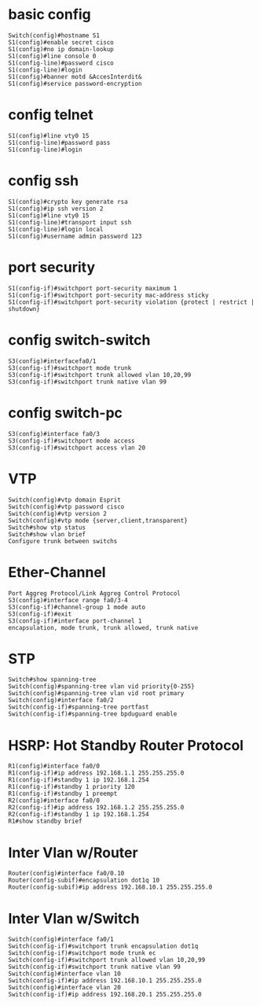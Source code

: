 # basic config
	Switch(config)#hostname S1
	S1(config)#enable secret cisco
	S1(config)#no ip domain-lookup
	S1(config)#line console 0
	S1(config-line)#password cisco
	S1(config-line)#login
	S1(config)#banner motd &AccesInterdit&
	S1(config)#service password-encryption

# config telnet
	S1(config)#line vty0 15
	S1(config-line)#password pass
	S1(config-line)#login

# config ssh
	S1(config)#crypto key generate rsa
	S1(config)#ip ssh version 2
	S1(config)#line vty0 15
	S1(config-line)#transport input ssh
	S1(config-line)#login local
	S1(config)#username admin password 123

# port security
	S1(config-if)#switchport port-security maximum 1
	S1(config-if)#switchport port-security mac-address sticky
	S1(config-if)#switchport port-security violation {protect | restrict | shutdown}

# config switch-switch
	S3(config)#interfacefa0/1
	S3(config-if)#switchport mode trunk
	S3(config-if)#switchport trunk allowed vlan 10,20,99
	S3(config-if)#switchport trunk native vlan 99

# config switch-pc
	S3(config)#interface fa0/3
	S3(config-if)#switchport mode access
	S3(config-if)#switchport access vlan 20

# VTP
	Switch(config)#vtp domain Esprit
	Switch(config)#vtp password cisco
	Switch(config)#vtp version 2
	Switch(config)#vtp mode {server,client,transparent}
	Switch#show vtp status
	Switch#show vlan brief
	Configure trunk between switchs

# Ether-Channel
	Port Aggreg Protocol/Link Aggreg Control Protocol
	S3(config)#interface range fa0/3-4
	S3(config-if)#channel-group 1 mode auto
	S3(config-if)#exit
	S3(config-if)#interface port-channel 1
	encapsulation, mode trunk, trunk allowed, trunk native

# STP
	Switch#show spanning-tree
	Switch(config)#spanning-tree vlan vid priority{0-255}
	Switch(config)#spanning-tree vlan vid root primary
	Switch(config)#interface fa0/2
	Switch(config-if)#spanning-tree portfast
	Switch(config-if)#spanning-tree bpduguard enable

# HSRP: Hot Standby Router Protocol
	R1(config)#interface fa0/0
	R1(config-if)#ip address 192.168.1.1 255.255.255.0
	R1(config-if)#standby 1 ip 192.168.1.254
	R1(config-if)#standby 1 priority 120
	R1(config-if)#standby 1 preempt
	R2(config)#interface fa0/0
	R2(config-if)#ip address 192.168.1.2 255.255.255.0
	R2(config-if)#standby 1 ip 192.168.1.254
	R1#show standby brief

# Inter Vlan w/Router
	Router(config)#interface fa0/0.10
	Router(config-subif)#encapsulation dot1q 10
	Router(config-subif)#ip address 192.168.10.1 255.255.255.0

# Inter Vlan w/Switch
	Switch(config)#interface fa0/1
	Switch(config-if)#switchport trunk encapsulation dot1q
	Switch(config-if)#switchport mode trunk ec
	Switch(config-if)#switchport trunk allowed vlan 10,20,99
	Switch(config-if)#switchport trunk native vlan 99
	Switch(config)#interface vlan 10
	Switch(config-if)#ip address 192.168.10.1 255.255.255.0
	Switch(config)#interface vlan 20
	Switch(config-if)#ip address 192.168.20.1 255.255.255.0
